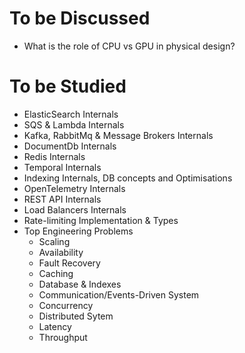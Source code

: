 # To be Discussed

- What is the role of CPU vs GPU in physical design?



# To be Studied

- ElasticSearch Internals
- SQS & Lambda Internals
- Kafka, RabbitMq & Message Brokers Internals
- DocumentDb Internals
- Redis Internals
- Temporal Internals
- Indexing Internals, DB concepts and Optimisations
- OpenTelemetry Internals
- REST API Internals
- Load Balancers Internals
- Rate-limiting Implementation & Types
- Top Engineering Problems
  - Scaling
  - Availability
  - Fault Recovery
  - Caching
  - Database & Indexes
  - Communication/Events-Driven System
  - Concurrency
  - Distributed Sytem
  - Latency
  - Throughput
